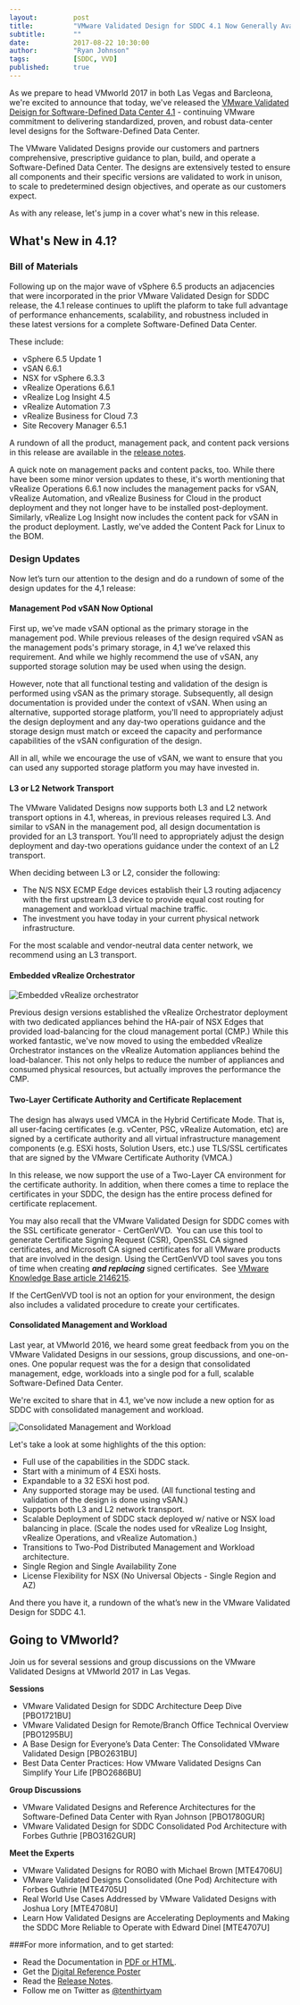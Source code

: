 ```yaml
---
layout:         post
title:          "VMware Validated Design for SDDC 4.1 Now Generally Available"
subtitle:       ""
date:           2017-08-22 10:30:00
author:         "Ryan Johnson"
tags:           [SDDC, VVD]
published:      true
---
```


As we prepare to head VMworld 2017 in both Las Vegas and Barcleona, we're excited to announce that today, we've released the [VMware Validated Deisign for Software-Defined Data Center 4.1](http://pubs.vmware.com/Release_Notes/en/vvd/41/vmware-validated-design-41-release-notes.html) - continuing VMware commitment to delivering standardized, proven, and robust data-center level designs for the Software-Defined Data Center.

The VMware Validated Designs provide our customers and partners comprehensive, prescriptive guidance to plan, build, and operate a Software-Defined Data Center. The designs are extensively tested to ensure all components and their specific versions are validated to work in unison, to scale to predetermined design objectives, and operate as our customers expect.

As with any release, let's jump in a cover what's new in this release.

## What's New in 4.1?

### Bill of Materials

Following up on the major wave of vSphere 6.5 products an adjacencies that were incorporated in the prior VMware Validated Design for SDDC release, the 4.1 release continues to uplift the plaform to take full advantage of performance enhancements, scalability, and robustness included in these latest versions for a complete Software-Defined Data Center.

These include:

* vSphere 6.5 Update 1
* vSAN 6.6.1
* NSX for vSphere 6.3.3
* vRealize Operations 6.6.1
* vRealize Log Insight 4.5
* vRealize Automation 7.3
* vRealize Business for Cloud 7.3
* Site Recovery Manager 6.5.1

A rundown of all the product, management pack, and content pack versions in this release are available in the [release notes](http://pubs.vmware.com/Release_Notes/en/vvd/41/vmware-validated-design-41-release-notes.html).

A quick note on management packs and content packs, too. While there have been some minor version updates to these, it's worth mentioning that vRealize Operations 6.6.1 now includes the management packs for vSAN, vRealize Automation, and vRealize Business for Cloud in the product deployment and they not longer have to be installed post-deployment. Similarly, vRealize Log Insight now includes the content pack for vSAN in the product deployment. Lastly, we've added the Content Pack for Linux to the BOM.

### Design Updates

Now let’s turn our attention to the design and do a rundown of some of the design updates for the 4,1 release:

#### Management Pod vSAN Now Optional

First up, we’ve made vSAN optional as the primary storage in the management pod. While previous releases of the design required vSAN as the management pods's primary storage, in 4,1 we’ve relaxed this requirement. And while we highly recommend the use of vSAN, any supported storage solution may be used when using the design. 

However, note that all functional testing and validation of the design is performed using vSAN as the primary storage. Subsequently, all design documentation is provided under the context of vSAN. When using an alternative, supported storage platform, you'll need to appropriately adjust the design deployment and any day-two operations guidance and the storage design must match or exceed the capacity and performance capabilities of the vSAN configuration of the design.

All in all, while we encourage the use of vSAN, we want to ensure that you can used any supported storage platform you may have invested in.

#### L3 or L2 Network Transport

The VMware Validated Designs now supports both L3 and L2 network transport options in 4.1, whereas, in previous releases required L3. And similar to vSAN in the management pod, all design documentation is provided for an L3 transport. You’ll need to	 appropriately adjust the design deployment and day-two operations guidance under the context of an L2 transport.

When deciding between L3 or L2, consider the following:

- The N/S NSX ECMP Edge devices establish their L3 routing adjacency with the first upstream L3 device to provide equal cost routing for management and workload virtual machine traffic.
- The investment you have today in your current physical network infrastructure.

For the most scalable and vendor-neutral data center network, we recommend using an L3 transport.

#### Embedded vRealize Orchestrator

![Embedded vRealize orchestrator](https://blogs.vmware.com/cloud-foundation/files/2017/08/vvd-sddc-41-vro-150x150.png
)

Previous design versions established the vRealize Orchestrator deployment with two dedicated appliances behind the HA-pair of NSX Edges that provided load-balancing for the cloud management portal (CMP.) While this worked fantastic, we've now moved to using the embedded vRealize Orchestrator instances on the vRealize Automation appliances behind the load-balancer. This not only helps to reduce the number of appliances and consumed physical resources, but actually improves the performance the CMP.

#### Two-Layer Certificate Authority and Certificate Replacement

The design has always used VMCA in the Hybrid Certificate Mode. That is, all user-facing certificates (e.g. vCenter, PSC, vRealize Automation, etc) are signed by a certificate authority and all virtual infrastructure management components (e.g. ESXi hosts, Solution Users, etc.) use TLS/SSL certificates that are signed by the VMware Certificate Authority (VMCA.)
 
In this release, we now support the use of a Two-Layer CA environment for the certificate authority. In addition, when there comes a time to replace the certificates in your SDDC, the design has the entire process defined for certificate replacement.

You may also recall that the VMware Validated Design for SDDC comes with the SSL certificate generator - CertGenVVD.  You can use this tool to generate Certificate Signing Request (CSR), OpenSSL CA signed certificates, and Microsoft CA signed certificates for all VMware products that are involved in the design. Using the CertGenVVD tool saves you tons of time when creating ***and replacing*** signed certificates.  See [VMware Knowledge Base article 2146215](http://kb.vmware.com/kb/2146215).

If the CertGenVVD tool is not an option for your environment, the design also includes a validated procedure to create your certificates.

#### Consolidated Management and Workload

Last year, at VMworld 2016, we heard some great feedback from you on the VMware Validated Designs in our sessions, group discussions, and one-on-ones. One popular request was the for a design that consolidated management, edge, workloads into a single pod for a full, scalable Software-Defined Data Center. 

We're excited to share that in 4.1, we've now include a new option for as SDDC with consolidated management and workload. 

![Consolidated Management and Workload](https://blogs.vmware.com/cloud-foundation/files/2017/08/vvd-sddc-41-consolidated.png
)

Let's take a look at some highlights of the this option:

- Full use of the capabilities in the SDDC stack.
- Start with a minimum of 4 ESXi hosts.
- Expandable to a 32 ESXi host pod.
- Any supported storage may be used. (All functional testing and validation of the design is done using vSAN.)
- Supports both L3 and L2 network transport. 
- Scalable Deployment of SDDC stack deployed w/ native or NSX load balancing in place. (Scale the nodes used for vRealize Log Insight, vRealize Operations, and vRealize Automation.) 
- Transitions to Two-Pod Distributed Management and Workload architecture.
- Single Region and Single Availability Zone
- License Flexibility for NSX (No Universal Objects - Single Region and AZ)
 
And there you have it, a rundown of the what’s new in the VMware Validated Design for SDDC 4.1.

## Going to VMworld?

Join us for several sessions and group discussions on the VMware Validated Designs at VMworld 2017 in Las Vegas.

**Sessions**

- VMware Validated Design for SDDC Architecture Deep Dive [PBO1721BU]
- VMware Validated Design for Remote/Branch Office Technical Overview [PBO1295BU]
- A Base Design for Everyone’s Data Center: The Consolidated VMware Validated Design [PBO2631BU]
- Best Data Center Practices: How VMware Validated Designs Can Simplify Your Life [PBO2686BU]

**Group Discussions**

- VMware Validated Designs and Reference Architectures for the Software-Defined Data Center with Ryan Johnson [PBO1780GUR]
- VMware Validated Design for SDDC Consolidated Pod Architecture with Forbes Guthrie [PBO3162GUR]

**Meet the Experts**

- VMware Validated Designs for ROBO with Michael Brown [MTE4706U]
- VMware Validated Designs Consolidated (One Pod) Architecture with Forbes Guthrie [MTE4705U]
- Real World Use Cases Addressed by VMware Validated Designs with Joshua Lory [MTE4708U]
- Learn How Validated Designs are Accelerating Deployments and Making the SDDC More Reliable to Operate with Edward Dinel [MTE4707U]

###For more information, and to get started:

* Read the Documentation in [PDF or HTML](href="https://www.vmware.com/support/pubs/vmware-validated-design-pubs.html).  
* Get the [Digital Reference Poster](http://vmware.com/go/vvd-sddc-poster)
* Read the [Release Notes](href="http://pubs.vmware.com/Release_Notes/en/vvd/41/vmware-validated-design-41-release-notes.html).
* Follow me on Twitter as [@tenthirtyam](https://twitter.com/tenthirtyam)
